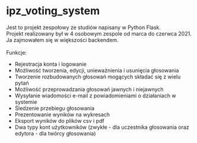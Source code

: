 # ipz_voting_system

Jest to projekt zespołowy ze studiów napisany w Python Flask. <br>
Projekt realizowany był w 4 osobowym zespole od marca do czerwca 2021. Ja zajmowałem się w większości backendem.
<br>
<br>
Funkcje: <br>
- Rejestracja konta i logowanie
- Możliwość tworzenia, edycji, unieważnienia i usunięcia głosowania
- Tworzenie rozbudowanych głosowań mogących składać się z wielu pytań
- Możliwość przeprowadzania głosowań jawnych i niejawnych
- Wysyłanie wiadomości e-mail z powiadomieniami o działaniach w systemie
- Śledzenie przebiegu głosowania
- Prezentowanie wyników na wykresach
- Eksport wyników do plików csv i pdf
- Dwa typy kont użytkowników (zwykłe - dla uczestnika głosowania oraz edytora - dla twórcy głosowania)
